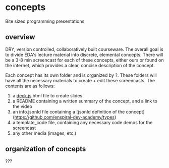 # concepts

Bite sized programming presentations

## overview

DRY, version controlled, collaboratively built courseware. The overall goal is to divide EDA's lecture material into discrete, elemental concepts. There will be a 3-8 min screencast for each of these concepts, either ours or found on the internet, which provides a clear, concise description of the concept. 

Each concept has its own folder and is organized by ?. These folders will have all the necessary materials to create + edit these screencasts. The contents are as follows:

1. a [deck.js](http://imakewebthings.com/deck.js/) html file to create slides 
2. a README containing a written summary of the concept, and a link to the video
3. an info.jsonId file containing a [jsonId definition of the concept] (https://github.com/enspiral-dev-academy/types)
4. a template_code file, containing any necessary code demos for the screencast
5. any other media (images, etc.)

## organization of concepts 

???
